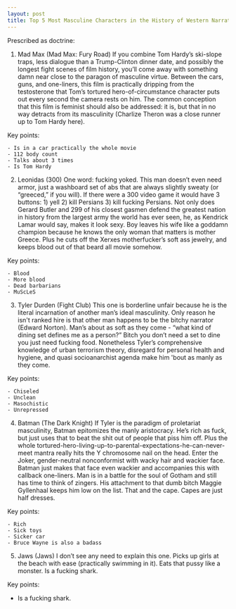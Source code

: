 ```yaml
---
layout: post
title: Top 5 Most Masculine Characters in the History of Western Narrative
---
```


Prescribed as doctrine:


1. Mad Max (Mad Max: Fury Road)
If you combine Tom Hardy’s ski-slope traps, less dialogue than a Trump-Clinton dinner date, and possibly the longest fight scenes of film history, you’ll come away with something damn near close to the paragon of masculine virtue. Between the cars, guns, and one-liners, this film is practically dripping from the testosterone that Tom’s tortured hero-of-circumstance character puts out every second the camera rests on him. The common conception that this film is feminist should also be addressed: it is, but that in no way detracts from its masculinity (Charlize Theron was a close runner up to Tom Hardy here).

Key points:

    - Is in a car practically the whole movie
    - 112 body count
    - Talks about 3 times
    - Is Tom Hardy

2. Leonidas (300)
One word: fucking yoked. This man doesn’t even need armor, just a washboard set of abs that are always slightly sweaty (or “greeced,” if you will). If there were a 300 video game it would have 3 buttons: 1) yell 2) kill Persians 3) kill fucking Persians. Not only does Gerard Butler and 299 of his closest gasmen defend the greatest nation in history from the largest army the world has ever seen, he, as Kendrick Lamar would say, makes it look sexy. Boy leaves his wife like a goddamn champion because he knows the only woman that matters is mother Greece. Plus he cuts off the Xerxes motherfucker’s soft ass jewelry, and keeps blood out of that beard all movie somehow.

Key points:

    - Blood
    - More blood
    - Dead barbarians
    - MuScLeS

3. Tyler Durden (Fight Club)
This one is borderline unfair because he is the literal incarnation of another man’s ideal masculinity. Only reason he isn't ranked hire is that other man happens to be the bitchy narrator (Edward Norton). Man’s about as soft as they come - “what kind of dining set defines me as a person?” Bitch you don’t need a set to dine you just need fucking food. Nonetheless Tyler’s comprehensive knowledge of urban terrorism theory, disregard for personal health and hygiene, and quasi socioanarchist agenda make him 'bout as manly as they come.

Key points:

    - Chiseled
    - Unclean
    - Masochistic
    - Unrepressed

4. Batman (The Dark Knight)
If Tyler is the paradigm of proletariat masculinity, Batman epitomizes the manly aristocracy.  He’s rich as fuck, but just uses that to beat the shit out of people that piss him off. Plus the whole tortured-hero-living-up-to-parental-expectations-he-can-never-meet mantra really hits the Y chromosome nail on the head. Enter the Joker, gender-neutral nonconformist with wacky hair and wackier face. Batman just makes that face even wackier and accompanies this with callback one-liners.  Man is in a battle for the soul of Gotham and still has time to think of zingers. His attachment to that dumb bitch Maggie Gyllenhaal keeps him low on the list. That and the cape. Capes are just half dresses.

Key points:

    - Rich
    - Sick toys
    - Sicker car
    - Bruce Wayne is also a badass

5. Jaws (Jaws)
I don’t see any need to explain this one. Picks up girls at the beach with ease (practically swimming in it). Eats that pussy like a monster. Is a fucking shark.

Key points:

- Is a fucking shark.
